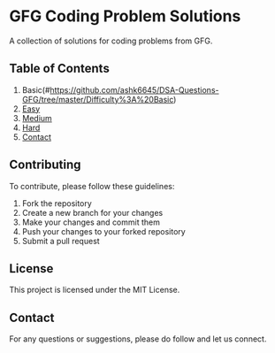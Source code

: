 # GFG Coding Problem Solutions

A collection of solutions for coding problems from GFG.

## Table of Contents
1. Basic(#https://github.com/ashk6645/DSA-Questions-GFG/tree/master/Difficulty%3A%20Basic)
2. [Easy](#easy)
3. [Medium](#medium)
4. [Hard](#hard)
5. [Contact](#contact)


## Contributing
To contribute, please follow these guidelines:
1. Fork the repository
2. Create a new branch for your changes
3. Make your changes and commit them
4. Push your changes to your forked repository
5. Submit a pull request

## License
This project is licensed under the MIT License.

## Contact
For any questions or suggestions, please do follow and let us connect.
